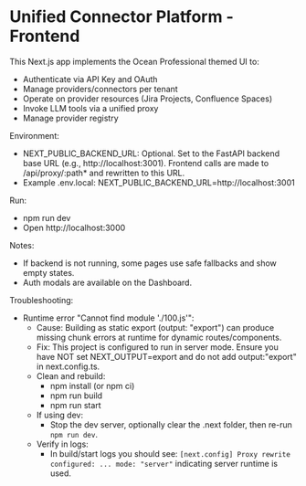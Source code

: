 # Unified Connector Platform - Frontend

This Next.js app implements the Ocean Professional themed UI to:
- Authenticate via API Key and OAuth
- Manage providers/connectors per tenant
- Operate on provider resources (Jira Projects, Confluence Spaces)
- Invoke LLM tools via a unified proxy
- Manage provider registry

Environment:
- NEXT_PUBLIC_BACKEND_URL: Optional. Set to the FastAPI backend base URL (e.g., http://localhost:3001). Frontend calls are made to /api/proxy/:path* and rewritten to this URL.
- Example .env.local:
  NEXT_PUBLIC_BACKEND_URL=http://localhost:3001

Run:
- npm run dev
- Open http://localhost:3000

Notes:
- If backend is not running, some pages use safe fallbacks and show empty states.
- Auth modals are available on the Dashboard.

Troubleshooting:
- Runtime error "Cannot find module './100.js'":
  - Cause: Building as static export (output: "export") can produce missing chunk errors at runtime for dynamic routes/components.
  - Fix: This project is configured to run in server mode. Ensure you have NOT set NEXT_OUTPUT=export and do not add output:"export" in next.config.ts.
  - Clean and rebuild:
    - npm install (or npm ci)
    - npm run build
    - npm run start
  - If using dev:
    - Stop the dev server, optionally clear the .next folder, then re-run `npm run dev`.
  - Verify in logs:
    - In build/start logs you should see: `[next.config] Proxy rewrite configured: ... mode: "server"` indicating server runtime is used.

